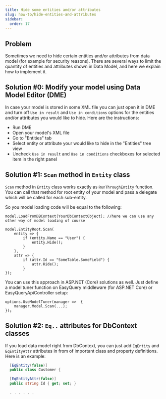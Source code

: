 ```yaml
---
title: Hide some entities and/or attributes
slug: how-to/hide-entities-and-attributes
sidebar:
  order: 17
---
```


## Problem
Sometimes we need to hide certain entities and/or attributes from data model (for example for security reasons). There are several ways to limit the quantity of entities and attributes shown in Data Model, and here we explain how to implement it.

## Solution #0: Modify your model using Data Model Editor (DME)
In case your model is stored in some XML file you can just open it in DME and turn off `Use in result` and `Use in conditions` options for the entities and/or attributes you would like to hide. Here are the instructions:
 - Run DME
 - Open your model's XML file
 - Go to "Entities" tab
 - Select entity or attribute your would like to hide in the "Entities" tree view 
 - Uncheck `Use in result` and `Use in conditions` checkboxes for selected item in the right panel

## Solution #1: `Scan` method in `Entity` class

`Scan` method in `Entity` class works exactly as `RunThroughEntity` function. You can call that method for root entity of your model and pass a delegate which will be called for each sub-entity.

So you model loading code will be equal to the following:

```
model.LoadFromDBContext(YourDbContextObject); //here we can use any other way of model loading of course

model.EntityRoot.Scan(
    entity => {
        if (entity.Name == "User") {
            entity.Hide();
        }
    },
    attr => {
        if (attr.Id == "SomeTable.SomeField") {
            attr.Hide();
        }
});
```

You can use this approach in ASP.NET (Core) solutions as well. Just define a model tuner function on EasyQuery middleware (for ASP.NET Core) or EasyQueryApiController setup:

```
options.UseModelTuner(manager =>  {
    manager.Model.Scan(...);
});
```

## Solution #2: `Eq..` attributes for DbContext classes 

If you load data model right from DbContext, you can just add `EqEntity` and `EqEntityAttr` attributes in from of important class and property definitions. 
Here is an example:

```c#
  [EqEntity(false)]
  public class Customer {

  [EqEntityAttr(false)]
  public string Id { get; set; }
  
  . . . . . . 

```
